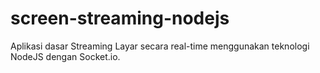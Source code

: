# screen-streaming-nodejs
Aplikasi dasar Streaming Layar secara real-time menggunakan teknologi NodeJS dengan Socket.io.
